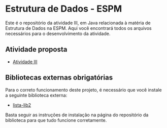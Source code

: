 # Estrutura de Dados - ESPM

Este é o repositório da atividade III, em Java relacionada à matéria de Estrutura de Dados na ESPM. Aqui você encontrará todos os arquivos necessários para o desenvolvimento da atividade.

## Atividade proposta
- [Atividade III](https://drive.google.com/file/d/1YWa74j5AXbOceeadYzxXfnscNcMEX5v_/view?usp=sharing)

## Bibliotecas externas obrigatórias

Para o correto funcionamento deste projeto, é necessário que você instale a seguinte biblioteca externa:

- [lista-lib2](https://github.com/anacatarinop/lista-lib2)

Basta seguir as instruções de instalação na página do repositório da biblioteca para que tudo funcione corretamente.

